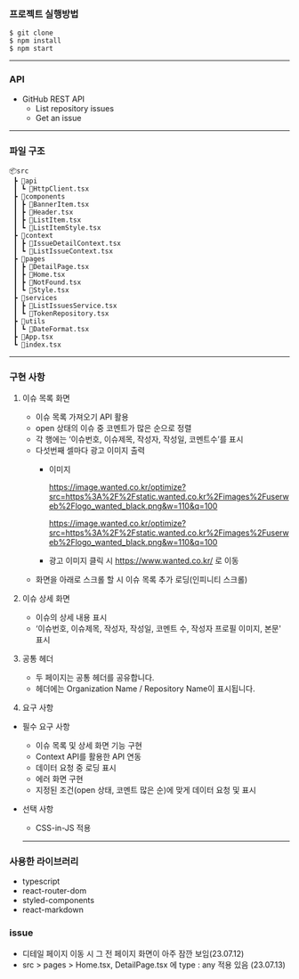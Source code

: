 
### 프로젝트 실행방법
```
$ git clone
$ npm install
$ npm start
```

---

### API
- GitHub REST API
   - List repository issues
   - Get an issue

---

### 파일 구조

```
📦src
 ┣ 📂api
 ┃ ┗ 📜HttpClient.tsx
 ┣ 📂components
 ┃ ┣ 📜BannerItem.tsx
 ┃ ┣ 📜Header.tsx
 ┃ ┣ 📜ListItem.tsx
 ┃ ┗ 📜ListItemStyle.tsx
 ┣ 📂context
 ┃ ┣ 📜IssueDetailContext.tsx
 ┃ ┗ 📜ListIssueContext.tsx
 ┣ 📂pages
 ┃ ┣ 📜DetailPage.tsx
 ┃ ┣ 📜Home.tsx
 ┃ ┣ 📜NotFound.tsx
 ┃ ┗ 📜Style.tsx
 ┣ 📂services
 ┃ ┣ 📜ListIssuesService.tsx
 ┃ ┗ 📜TokenRepository.tsx
 ┣ 📂utils
 ┃ ┗ 📜DateFormat.tsx
 ┣ 📜App.tsx
 ┗ 📜index.tsx
```

 ---

### 구현 사항
1. 이슈 목록 화면
    - 이슈 목록 가져오기 API 활용
    - open 상태의 이슈 중 코멘트가 많은 순으로 정렬
    - 각 행에는 ‘이슈번호, 이슈제목, 작성자, 작성일, 코멘트수’를 표시
    - 다섯번째 셀마다 광고 이미지 출력
        - 이미지
            
            https://image.wanted.co.kr/optimize?src=https%3A%2F%2Fstatic.wanted.co.kr%2Fimages%2Fuserweb%2Flogo_wanted_black.png&w=110&q=100
            
            https://image.wanted.co.kr/optimize?src=https%3A%2F%2Fstatic.wanted.co.kr%2Fimages%2Fuserweb%2Flogo_wanted_black.png&w=110&q=100
            
        - 광고 이미지 클릭 시 https://www.wanted.co.kr/ 로 이동
    - 화면을 아래로 스크롤 할 시 이슈 목록 추가 로딩(인피니티 스크롤)

1. 이슈 상세 화면
    - 이슈의 상세 내용 표시
    - ‘이슈번호, 이슈제목, 작성자, 작성일, 코멘트 수, 작성자 프로필 이미지, 본문' 표시
    
2. 공통 헤더
    - 두 페이지는 공통 헤더를 공유합니다.
    - 헤더에는 Organization Name / Repository Name이 표시됩니다.

3. 요구 사항
- 필수 요구 사항
    - 이슈 목록 및 상세 화면 기능 구현
    - Context API를 활용한 API 연동
    - 데이터 요청 중 로딩 표시
    - 에러 화면 구현
    - 지정된 조건(open 상태, 코멘트 많은 순)에 맞게 데이터 요청 및 표시

- 선택 사항
    - CSS-in-JS 적용
  
  ---

### 사용한 라이브러리
- typescript
- react-router-dom
- styled-components
- react-markdown

### issue

- 디테일 페이지 이동 시 그 전 페이지 화면이 아주 잠깐 보임(23.07.12)
- src > pages > Home.tsx, DetailPage.tsx 에 type : any 적용 있음 (23.07.13)
